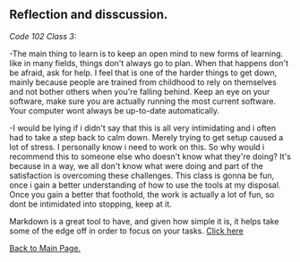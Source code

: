 ## Reflection and disscussion.


*Code 102 Class 3:*

-The main thing to learn is to keep an open mind to new forms of learning. 
like in many fields, things don't always go to plan. When that happens don't be afraid, ask for help. 
I feel that is one of the harder things to get down, mainly because people are trained from childhood to rely on themselves and not bother others when you're falling behind.
Keep an eye on your software, make sure you are actually running the most current software. Your computer wont always be up-to-date automatically.

-I would be lying if i didn't say that this is all very intimidating and i often had to take a step back to calm down. 
Merely trying to get setup caused a lot of stress. I personally know i need to work on this.
So why would i recommend this to someone else who doesn't know what they're doing?
It's because in a way, we all don't know what were doing and part of the satisfaction is overcoming these challenges.
This class is gonna be fun, once i gain a better understanding of how to use the tools at my disposal.
Once you gain a better that foothold, the work is actually a lot of fun, so dont be intimidated into stopping, keep at it.


Markdown is a great tool to have, and given how simple it is, it helps take some of the edge off in order to focus on your tasks.
[Click here](https://guides.github.com/features/mastering-markdown/)

[Back to Main Page.](https://john-ram.github.io/reading-notes/)